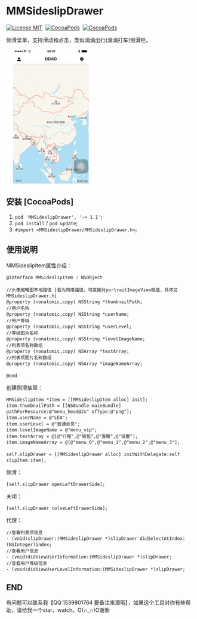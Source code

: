 # MMSideslipDrawer

[![License MIT](https://img.shields.io/badge/license-MIT-green.svg?style=flat)](https://raw.githubusercontent.com/dexianyinjiu/MMSideslipDrawer/master/LICENSE)&nbsp;
[![CocoaPods](http://img.shields.io/cocoapods/v/MMSideslipDrawer.svg?style=flat)](https://cocoapods.org/pods/MMSideslipDrawer)&nbsp;
[![CocoaPods](http://img.shields.io/cocoapods/p/MMSideslipDrawer.svg?style=flat)](https://cocoapods.org/pods/MMSideslipDrawer)&nbsp;

侧滑菜单，支持滑动和点击，类似滴滴出行(滴滴打车)侧滑栏。

![MMSideslipDrawer](MMSideslipDrawer.gif)

## 安装 [CocoaPods]

1. `pod 'MMSideslipDrawer', '~> 1.1'`;
2. `pod install` / `pod update`;
3. `#import <MMSideslipDrawer/MMSideslipDrawer.h>`;

## 使用说明

  MMSideslipItem属性介绍：
  
```objc
@interface MMSideslipItem : NSObject

//头像缩略图本地路径 [若为网络路径，可直接对portraitImageView赋值，具体见MMSideslipDrawer.h]
@property (nonatomic,copy) NSString *thumbnailPath;
//用户名称
@property (nonatomic,copy) NSString *userName;
//用户等级
@property (nonatomic,copy) NSString *userLevel;
//等级图片名称
@property (nonatomic,copy) NSString *levelImageName;
//列表项名称数组 
@property (nonatomic,copy) NSArray *textArray;
//列表项图片名称数组 
@property (nonatomic,copy) NSArray *imageNameArray;

@end
```

  创建侧滑抽屉：
  
```objc
MMSideslipItem *item = [[MMSideslipItem alloc] init];
item.thumbnailPath = [[NSBundle mainBundle] pathForResource:@"menu_head@2x" ofType:@"png"];
item.userName = @"LEA";
item.userLevel = @"普通会员";
item.levelImageName = @"menu_vip";
item.textArray = @[@"行程",@"钱包",@"客服",@"设置"];
item.imageNameArray = @[@"menu_0",@"menu_1",@"menu_2",@"menu_3"];

self.slipDrawer = [[MMSideslipDrawer alloc] initWithDelegate:self slipItem:item];
```

  侧滑：
  
```objc
[self.slipDrawer openLeftDrawerSide];
```

  关闭：
  
```objc
[self.slipDrawer colseLeftDrawerSide];
```

   代理：
   
```objc
//查看列表项信息
- (void)slipDrawer:(MMSideslipDrawer *)slipDrawer didSelectAtIndex:(NSInteger)index;
//查看用户信息
- (void)didViewUserInformation:(MMSideslipDrawer *)slipDrawer;
//查看用户等级信息
- (void)didViewUserLevelInformation:(MMSideslipDrawer *)slipDrawer;
```

## END

有问题可以联系我【QQ:1539901764 要备注来源哦】，如果这个工具对你有些帮助，请给我一个star、watch。O(∩_∩)O谢谢

